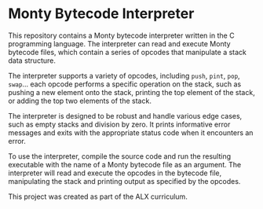 # Monty Bytecode Interpreter

This repository contains a Monty bytecode interpreter written in the C programming language. The interpreter can read and execute Monty bytecode files, which contain a series of opcodes that manipulate a stack data structure.

The interpreter supports a variety of opcodes, including `push`, `pint`, `pop`, `swap`... each opcode performs a specific operation on the stack, such as pushing a new element onto the stack, printing the top element of the stack, or adding the top two elements of the stack.

The interpreter is designed to be robust and handle various edge cases, such as empty stacks and division by zero. It prints informative error messages and exits with the appropriate status code when it encounters an error.

To use the interpreter, compile the source code and run the resulting executable with the name of a Monty bytecode file as an argument. The interpreter will read and execute the opcodes in the bytecode file, manipulating the stack and printing output as specified by the opcodes.

This project was created as part of the ALX curriculum.
